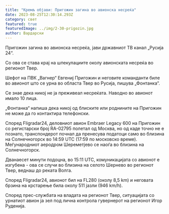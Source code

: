 ```yaml
---
title: "Кремљ објави: Пригожин загина во авионска несреќа"
date: 2023-08-25T12:30:14.293Z
category: свет
featured: true
featuredImage: ../img/2-30-prigozin.jpg
author: Вардарски
---
```

Пригожин загина во авионска несреќа, јави државниот ТВ канал „Русија 24“.

Со ова се става крај на шпекулациите околу авионската несреќа во регионот Твер.

Шефот на ПВК „Вагнер“ Евгениј Пригожин и неговите команданти биле во авионот што се урна во областа Твер во Русија, пишува „Фонтанка“.

Се знае дека никој не ја преживеал несреќата. Наводно во авионот имало 10 лица.

„Фонтанка“ напиша дека никој од блиските или роднините на Пригожин не може да го контактира телефонски.

Според Fligradar24, деловниот авион Embraer Legacy 600 на Пригожин со регистарски број RA-02795 полетал од Москва, но од каде точно не е познато, транспондерот почнал да пренесува податоци само во близина на Солнечногорск во 14:59 UTC (17:59 по московско време). Меѓународниот аеродром Шереметјево се наоѓа во близина на Солнечногорск.

Дванаесет минути подоцна, во 15:11 UTC, комуникацијата со авионот е изгубена - ова се случи во близина на селото Шернево во регионот Твер, веднаш до реката Волга.

Според Fligradar24, авионот бил на FL280 (околу 8,5 km) и неговата брзина на крстарење била околу 511 јазли (946 km/h).

Според прес-службата на владата на регионот Твер, ситуацијата со урнатиот авион ја зел под лична контрола гувернерот на регионот Игор Руденија.